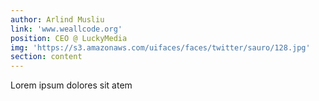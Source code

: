 ```yaml
---
author: Arlind Musliu
link: 'www.weallcode.org'
position: CEO @ LuckyMedia
img: 'https://s3.amazonaws.com/uifaces/faces/twitter/sauro/128.jpg'
section: content
---
```


Lorem ipsum dolores sit atem